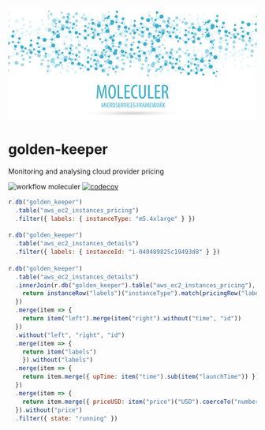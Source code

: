 [![Moleculer logo](./banner-moleculer.png)](https://moleculer.services/)

# golden-keeper
Monitoring and analysing cloud provider pricing

![workflow moleculer](https://github.com/gperreymond/golden-keeper/workflows/Moleculer/badge.svg?branch=main) [![codecov](https://codecov.io/gh/gperreymond/golden-keeper/branch/main/graph/badge.svg?token=T2JBQ2FL35)](https://codecov.io/gh/gperreymond/golden-keeper)

```js
r.db("golden_keeper")
  .table("aws_ec2_instances_pricing")
  .filter({ labels: { instanceType: "m5.4xlarge" } })

r.db("golden_keeper")
  .table("aws_ec2_instances_details")
  .filter({ labels: { instanceId: "i-040489825c19493d8" } })

r.db("golden_keeper")
  .table("aws_ec2_instances_details")
  .innerJoin(r.db("golden_keeper").table("aws_ec2_instances_pricing"), function(instanceRow, pricingRow) {
    return instanceRow("labels")("instanceType").match(pricingRow("labels")("instanceType"))
  })
  .merge(item => {
    return item("left").merge(item("right").without("time", "id"))
  })
  .without("left", "right", "id")
  .merge(item => {
    return item("labels")
	}).without("labels")
  .merge(item => {
    return item.merge({ upTime: item("time").sub(item("launchTime")) })
  })
  .merge(item => {
    return item.merge({ priceUSD: item("price")("USD").coerceTo("number") })
  }).without("price")
  .filter({ state: "running" })
```
